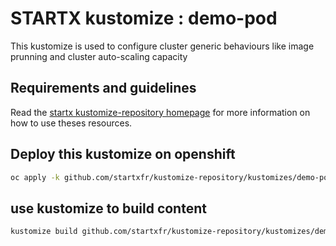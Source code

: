 # STARTX kustomize : demo-pod

This kustomize is used to configure cluster generic behaviours like image prunning and cluster auto-scaling capacity

## Requirements and guidelines

Read the [startx kustomize-repository homepage](https://startxfr.github.io/kustomize-repository) for
more information on how to use theses resources.

## Deploy this kustomize on openshift

```bash
oc apply -k github.com/startxfr/kustomize-repository/kustomizes/demo-pod
```

## use kustomize to build content

```bash
kustomize build github.com/startxfr/kustomize-repository/kustomizes/demo-pod
```
